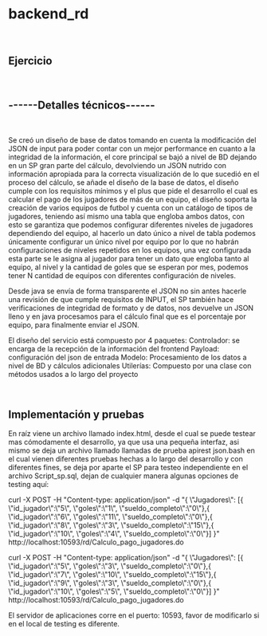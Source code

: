 
# backend_rd

<br/>
<h2>Ejercicio</h2>
<br/>

<h2>------Detalles técnicos------</h2>
<br/>
<p>Se creó un diseño de base de datos tomando en cuenta la modificación del JSON de input para poder contar con un mejor performance en cuanto a la integridad de la información, el core principal se bajó a nivel de BD dejando en un SP gran parte del cálculo, devolviendo un JSON nutrido con información apropiada para la correcta visualización de lo que sucedió en el proceso del cálculo, se añade el diseño de la base de datos, el diseño cumple con los requisitos mínimos y el plus que pide el desarrollo el cual es calcular el pago de los jugadores de más de un equipo, el diseño soporta la creación de varios equipos de futbol y cuenta con un catálogo de tipos de jugadores, teniendo así mismo una tabla que engloba ambos datos, con esto se garantiza que podemos configurar diferentes niveles de jugadores dependiendo del equipo, al hacerlo un dato único a nivel de tabla podemos únicamente configurar un único nivel por equipo por lo que no habrán configuraciones de niveles repetidos en los equipos, una vez configurada esta parte se le asigna al jugador para tener un dato que engloba tanto al equipo, al nivel y la cantidad de goles que se esperan por mes, podemos tener N cantidad de equipos con diferentes configuración de niveles.

<p>Desde java se envía de forma transparente el JSON no sin antes hacerle una revisión de que cumple requisitos de INPUT, el SP también hace verificaciones de integridad de formato y de datos, nos devuelve un JSON lleno y en java procesamos para el cálculo final que es el porcentaje por equipo, para finalmente enviar el JSON. </p>


<p>El diseño del servicio está compuesto por 4 paquetes:
Controlador: se encarga de la recepción de la información del frontend
Payload: configuración del json de entrada
Modelo: Procesamiento de los datos a nivel de BD y cálculos adicionales
Utilerías: Compuesto por una clase con métodos usados a lo largo del proyecto</p>

<br/>
<h2>Implementación y pruebas</h2>
<p>En raíz viene un archivo llamado index.html, desde el cual se puede testear mas cómodamente el desarrollo, ya que usa una pequeña interfaz, asi mismo se deja un archivo llamado llamadas de prueba apirest json.bash en el cual vienen diferentes pruebas hechas a lo largo del desarrollo y con diferentes fines, se deja por aparte el SP para testeo independiente en el archivo Script_sp.sql, dejan de cualquier manera algunas opciones de testing aquí:</p>

<p>curl -X POST -H "Content-type: application/json" -d "{ \"Jugadores\": [{ \"id_jugador\":\"5\",  \"goles\":\"1\",  \"sueldo_completo\":\"0\"},{ \"id_jugador\":\"6\",  \"goles\":\"11\",  \"sueldo_completo\":\"0\"},{ \"id_jugador\":\"8\",  \"goles\":\"3\",  \"sueldo_completo\":\"15\"},{ \"id_jugador\":\"10\",  \"goles\":\"4\",  \"sueldo_completo\":\"0\"}] }" http://localhost:10593/rd/Calculo_pago_jugadores.do<p>
  
<p>curl -X POST -H "Content-type: application/json" -d "{ \"Jugadores\": [{ \"id_jugador\":\"5\",  \"goles\":\"3\",  \"sueldo_completo\":\"0\"},{ \"id_jugador\":\"7\",  \"goles\":\"10\",  \"sueldo_completo\":\"15\"},{ \"id_jugador\":\"9\",  \"goles\":\"3\",  \"sueldo_completo\":\"0\"},{ \"id_jugador\":\"10\",  \"goles\":\"5\",  \"sueldo_completo\":\"0\"}] }" http://localhost:10593/rd/Calculo_pago_jugadores.do<p>
  
  El servidor de aplicaciones corre en el puerto: 10593, favor de modificarlo si en el local de testing es diferente.

